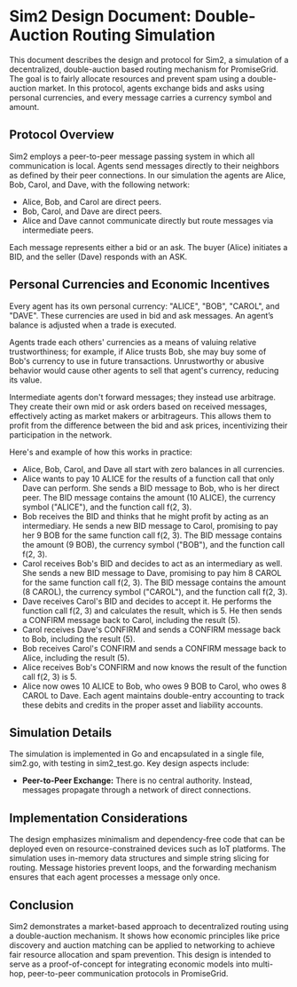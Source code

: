 # Sim2 Design Document: Double-Auction Routing Simulation

This document describes the design and protocol for Sim2, a
simulation of a decentralized, double-auction based routing mechanism
for PromiseGrid. The goal is to fairly allocate resources and prevent
spam using a double-auction market. In this protocol, agents exchange
bids and asks using personal currencies, and every message carries a
currency symbol and amount.

## Protocol Overview

Sim2 employs a peer-to-peer message passing system in which all
communication is local. Agents send messages directly to their
neighbors as defined by their peer connections. In our simulation the
agents are Alice, Bob, Carol, and Dave, with the following network:
- Alice, Bob, and Carol are direct peers.
- Bob, Carol, and Dave are direct peers.
- Alice and Dave cannot communicate directly but route messages via
  intermediate peers.

Each message represents either a bid or an ask. The buyer (Alice)
initiates a BID, and the seller (Dave) responds with an ASK. 

## Personal Currencies and Economic Incentives

Every agent has its own personal currency: "ALICE", "BOB", "CAROL", and
"DAVE". These currencies are used in bid and ask messages. An agent’s
balance is adjusted when a trade is executed. 

Agents trade each others' currencies as a means of valuing relative
trustworthiness; for example, if Alice trusts Bob, she may buy some of
Bob's currency to use in future transactions.  Unrustworthy or abusive
behavior would cause other agents to sell that agent's currency,
reducing its value.

Intermediate agents don't forward messages; they instead use
arbitrage. They create their own mid or ask orders based on received
messages, effectively acting as market makers or arbitrageurs. This
allows them to profit from the difference between the bid and ask
prices, incentivizing their participation in the network.

Here's and example of how this works in practice:
- Alice, Bob, Carol, and Dave all start with zero balances in all
  currencies.
- Alice wants to pay 10 ALICE for the results of a function call that
  only Dave can perform. She sends a BID message to Bob, who is her
  direct peer.  The BID message contains the amount (10 ALICE), the
  currency symbol ("ALICE"), and the function call f(2, 3).
- Bob receives the BID and thinks that he might profit by acting as an
  intermediary.  He sends a new BID message to Carol, promising to pay
  her 9 BOB for the same function call f(2, 3). The BID message
  contains the amount (9 BOB), the currency symbol ("BOB"), and the
  function call f(2, 3).
- Carol receives Bob's BID and decides to act as an intermediary as
  well. She sends a new BID message to Dave, promising to pay him 8
  CAROL for the same function call f(2, 3). The BID message contains
  the amount (8 CAROL), the currency symbol ("CAROL"), and the
  function call f(2, 3).
- Dave receives Carol's BID and decides to accept it.  He performs the
  function call f(2, 3) and calculates the result, which is 5. He then
  sends a CONFIRM message back to Carol, including the result (5).
- Carol receives Dave's CONFIRM and sends a CONFIRM message back to
  Bob, including the result (5).
- Bob receives Carol's CONFIRM and sends a CONFIRM message back to
  Alice, including the result (5).
- Alice receives Bob's CONFIRM and now knows the result of the
  function call f(2, 3) is 5.
- Alice now owes 10 ALICE to Bob, who owes 9 BOB to Carol, who owes
  8 CAROL to Dave.  Each agent maintains double-entry accounting to
  track these debits and credits in the proper asset and liability
  accounts.

## Simulation Details

The simulation is implemented in Go and encapsulated in a single file,
sim2.go, with testing in sim2_test.go. Key design aspects include:

- **Peer-to-Peer Exchange:** There is no central authority. Instead,
  messages propagate through a network of direct connections.

## Implementation Considerations

The design emphasizes minimalism and dependency-free code that can be
deployed even on resource-constrained devices such as IoT platforms.
The simulation uses in-memory data structures and simple string slicing
for routing. Message histories prevent loops, and the forwarding
mechanism ensures that each agent processes a message only once.

## Conclusion

Sim2 demonstrates a market-based approach to decentralized routing using
a double-auction mechanism. It shows how economic principles like
price discovery and auction matching can be applied to networking to
achieve fair resource allocation and spam prevention. This design is
intended to serve as a proof-of-concept for integrating economic models
into multi-hop, peer-to-peer communication protocols in PromiseGrid.
